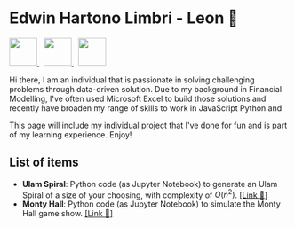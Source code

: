 # Edwin Hartono Limbri - Leon :lemon: 
<p align='left'>
  <a href = 'https://www.exlcloud.io/about-us'> 
    <img width = 50 height = 50 src = 'https://images.squarespace-cdn.com/content/v1/627ade4bb6f11d290b193d12/283e13f5-5143-4712-9c23-43b6bbd71ae3/exl+cloud+logo.png'>
  </a>
  &nbsp
  <a href = 'https://www.linkedin.com/in/leonlimbri/'>
    <img width = 50 height = 50 src = 'https://upload.wikimedia.org/wikipedia/commons/thumb/f/f8/LinkedIn_icon_circle.svg/2048px-LinkedIn_icon_circle.svg.png'>
  </a>
  &nbsp
  <a href = 'https://github.com/leonlimbri'>
    <img width = 50 height = 50 src = 'https://cdn4.iconfinder.com/data/icons/iconsimple-logotypes/512/github-512.png'>
  </a>
</p>

Hi there, I am an individual that is passionate in solving challenging problems through data-driven solution. Due to my background in Financial Modelling, I've often used Microsoft Excel to build those solutions and recently have broaden my range of skills to work in JavaScript Python and 

This page will include my individual project that I've done for fun and is part of my learning experience. Enjoy!

## List of items
- **Ulam Spiral**: Python code (as Jupyter Notebook) to generate an Ulam Spiral of a size of your choosing, with complexity of $O(n^2)$. [[Link :lemon:]](https://github.com/leonlimbri/my-portfolio/tree/main/ulam%20spiral)
- **Monty Hall**: Python code (as Jupyter Notebook) to simulate the Monty Hall game show. [[Link :lemon:]](https://github.com/leonlimbri/my-portfolio/tree/main/monty%20hall)
